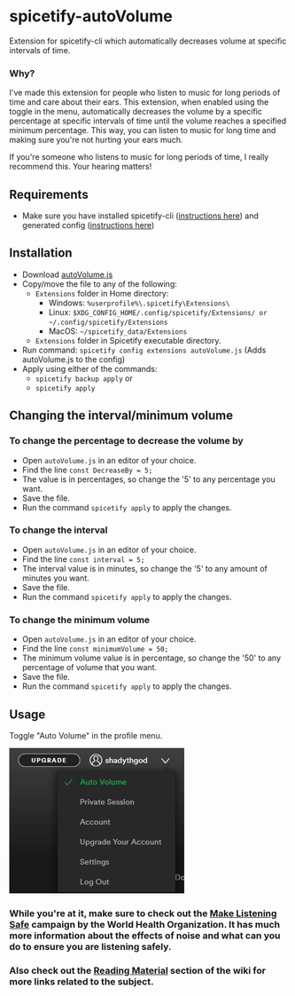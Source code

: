 # spicetify-autoVolume
Extension for spicetify-cli which automatically decreases volume at specific intervals of time.

### Why?
I've made this extension for people who listen to music for long periods of time and care about their ears. This extension, when enabled using the toggle in the menu, automatically decreases the volume by a specific percentage at specific intervals of time until the volume reaches a specified minimum percentage. This way, you can listen to music for long time and making sure you're not hurting your ears much.

If you're someone who listens to music for long periods of time, I really recommend this. Your hearing matters!

## Requirements
- Make sure you have installed spicetify-cli ([instructions here](https://github.com/khanhas/spicetify-cli/wiki/Installation)) and generated config ([instructions here](https://github.com/khanhas/spicetify-cli/wiki/Basic-Usage))

## Installation
- Download [autoVolume.js](https://github.com/ShadyThGod/spicetify-autoVolume/raw/master/autoVolume.js)
- Copy/move the file to any of the following:
  - `Extensions` folder in Home directory:
    - Windows: `%userprofile%\.spicetify\Extensions\`
    - Linux: `$XDG_CONFIG_HOME/.config/spicetify/Extensions/ or ~/.config/spicetify/Extensions`
    - MacOS: `~/spicetify_data/Extensions`
  - `Extensions` folder in Spicetify executable directory.
- Run command: `spicetify config extensions autoVolume.js` (Adds autoVolume.js to the config)
- Apply using either of the commands:
  - `spicetify backup apply`
  or
  - `spicetify apply`

## Changing the interval/minimum volume

### To change the percentage to decrease the volume by
- Open `autoVolume.js` in an editor of your choice.
- Find the line `const DecreaseBy = 5;`
- The value is in percentages, so change the '5' to any percentage you want.
- Save the file.
- Run the command `spicetify apply` to apply the changes.

### To change the interval

- Open `autoVolume.js` in an editor of your choice.
- Find the line `const interval = 5;`
- The interval value is in minutes, so change the '5' to any amount of minutes you want.
- Save the file.
- Run the command `spicetify apply` to apply the changes.

### To change the minimum volume

- Open `autoVolume.js` in an editor of your choice.
- Find the line `const minimumVolume = 50;`
- The minimum volume value is in percentage, so change the '50' to any percentage of volume that you want.
- Save the file.
- Run the command `spicetify apply` to apply the changes.

## Usage
Toggle "Auto Volume" in the profile menu.

![autoVolume Screenshot](https://github.com/ShadyThGod/spicetify-autoVolume/raw/master/autoVolume-screenshot.png)

### While you're at it, make sure to check out the **[Make Listening Safe](https://www.who.int/pbd/deafness/activities/MLS/en/)** campaign by the World Health Organization. It has much more information about the effects of noise and what can you do to ensure you are listening safely.
### Also check out the [Reading Material](https://github.com/ShadyThGod/spicetify-autoVolume/wiki/Reading-Material) section of the wiki for more links related to the subject.
